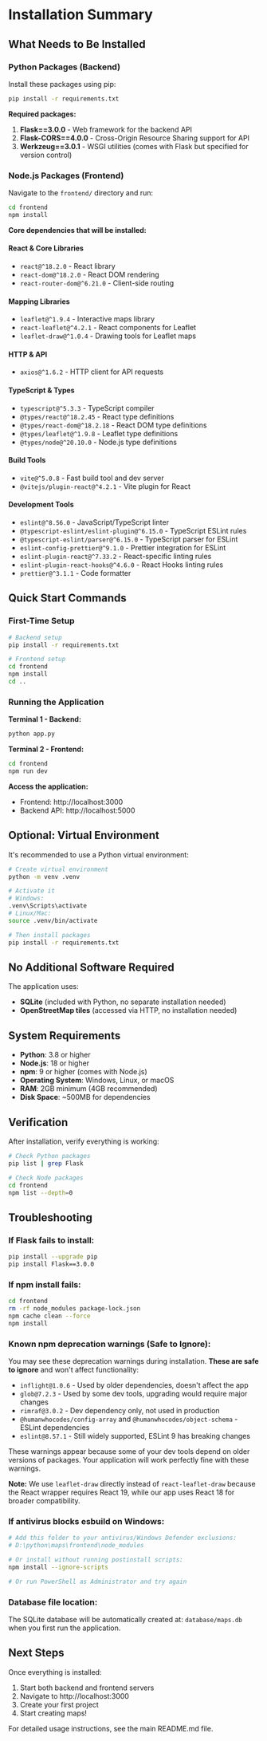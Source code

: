 # Installation Summary

## What Needs to Be Installed

### Python Packages (Backend)

Install these packages using pip:

```bash
pip install -r requirements.txt
```

**Required packages:**
1. **Flask==3.0.0** - Web framework for the backend API
2. **Flask-CORS==4.0.0** - Cross-Origin Resource Sharing support for API
3. **Werkzeug==3.0.1** - WSGI utilities (comes with Flask but specified for version control)

### Node.js Packages (Frontend)

Navigate to the `frontend/` directory and run:

```bash
cd frontend
npm install
```

**Core dependencies that will be installed:**

#### React & Core Libraries
- `react@^18.2.0` - React library
- `react-dom@^18.2.0` - React DOM rendering
- `react-router-dom@^6.21.0` - Client-side routing

#### Mapping Libraries
- `leaflet@^1.9.4` - Interactive maps library
- `react-leaflet@^4.2.1` - React components for Leaflet
- `leaflet-draw@^1.0.4` - Drawing tools for Leaflet maps

#### HTTP & API
- `axios@^1.6.2` - HTTP client for API requests

#### TypeScript & Types
- `typescript@^5.3.3` - TypeScript compiler
- `@types/react@^18.2.45` - React type definitions
- `@types/react-dom@^18.2.18` - React DOM type definitions
- `@types/leaflet@^1.9.8` - Leaflet type definitions
- `@types/node@^20.10.0` - Node.js type definitions

#### Build Tools
- `vite@^5.0.8` - Fast build tool and dev server
- `@vitejs/plugin-react@^4.2.1` - Vite plugin for React

#### Development Tools
- `eslint@^8.56.0` - JavaScript/TypeScript linter
- `@typescript-eslint/eslint-plugin@^6.15.0` - TypeScript ESLint rules
- `@typescript-eslint/parser@^6.15.0` - TypeScript parser for ESLint
- `eslint-config-prettier@^9.1.0` - Prettier integration for ESLint
- `eslint-plugin-react@^7.33.2` - React-specific linting rules
- `eslint-plugin-react-hooks@^4.6.0` - React Hooks linting rules
- `prettier@^3.1.1` - Code formatter

## Quick Start Commands

### First-Time Setup

```bash
# Backend setup
pip install -r requirements.txt

# Frontend setup
cd frontend
npm install
cd ..
```

### Running the Application

**Terminal 1 - Backend:**
```bash
python app.py
```

**Terminal 2 - Frontend:**
```bash
cd frontend
npm run dev
```

**Access the application:**
- Frontend: http://localhost:3000
- Backend API: http://localhost:5000

## Optional: Virtual Environment

It's recommended to use a Python virtual environment:

```bash
# Create virtual environment
python -m venv .venv

# Activate it
# Windows:
.venv\Scripts\activate
# Linux/Mac:
source .venv/bin/activate

# Then install packages
pip install -r requirements.txt
```

## No Additional Software Required

The application uses:
- **SQLite** (included with Python, no separate installation needed)
- **OpenStreetMap tiles** (accessed via HTTP, no installation needed)

## System Requirements

- **Python**: 3.8 or higher
- **Node.js**: 18 or higher
- **npm**: 9 or higher (comes with Node.js)
- **Operating System**: Windows, Linux, or macOS
- **RAM**: 2GB minimum (4GB recommended)
- **Disk Space**: ~500MB for dependencies

## Verification

After installation, verify everything is working:

```bash
# Check Python packages
pip list | grep Flask

# Check Node packages
cd frontend
npm list --depth=0
```

## Troubleshooting

### If Flask fails to install:
```bash
pip install --upgrade pip
pip install Flask==3.0.0
```

### If npm install fails:
```bash
cd frontend
rm -rf node_modules package-lock.json
npm cache clean --force
npm install
```

### Known npm deprecation warnings (Safe to Ignore):
You may see these deprecation warnings during installation. **These are safe to ignore** and won't affect functionality:
- `inflight@1.0.6` - Used by older dependencies, doesn't affect the app
- `glob@7.2.3` - Used by some dev tools, upgrading would require major changes
- `rimraf@3.0.2` - Dev dependency only, not used in production
- `@humanwhocodes/config-array` and `@humanwhocodes/object-schema` - ESLint dependencies
- `eslint@8.57.1` - Still widely supported, ESLint 9 has breaking changes

These warnings appear because some of your dev tools depend on older versions of packages. Your application will work perfectly fine with these warnings.

**Note:** We use `leaflet-draw` directly instead of `react-leaflet-draw` because the React wrapper requires React 19, while our app uses React 18 for broader compatibility.

### If antivirus blocks esbuild on Windows:
```bash
# Add this folder to your antivirus/Windows Defender exclusions:
# D:\python\maps\frontend\node_modules

# Or install without running postinstall scripts:
npm install --ignore-scripts

# Or run PowerShell as Administrator and try again
```

### Database file location:
The SQLite database will be automatically created at:
`database/maps.db` when you first run the application.

## Next Steps

Once everything is installed:
1. Start both backend and frontend servers
2. Navigate to http://localhost:3000
3. Create your first project
4. Start creating maps!

For detailed usage instructions, see the main README.md file.
